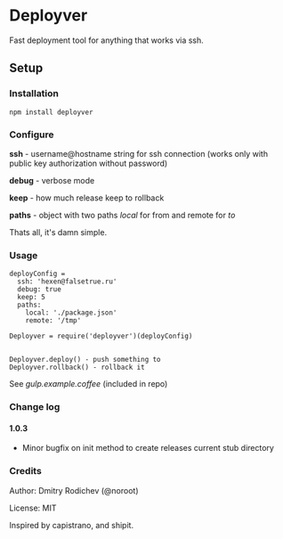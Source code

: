 # Deployver
Fast deployment tool for anything that works via ssh.

## Setup

### Installation

`npm install deployver`

### Configure

**ssh** - username@hostname string for ssh connection (works only with public key authorization without password)

**debug** - verbose mode

**keep** - how much release keep to rollback

**paths** - object with two paths *local* for from and remote for *to*

Thats all, it's damn simple.

### Usage

```
deployConfig =
  ssh: 'hexen@falsetrue.ru'
  debug: true
  keep: 5
  paths:
    local: './package.json'
    remote: '/tmp'

Deployver = require('deployver')(deployConfig)


Deployver.deploy() - push something to 
Deployver.rollback() - rollback it

```

See *gulp.example.coffee* (included in repo)

### Change log
#### 1.0.3
- Minor bugfix on init method to create releases current stub directory



### Credits

Author: Dmitry Rodichev (@noroot)

License: MIT

Inspired by capistrano, and shipit.


